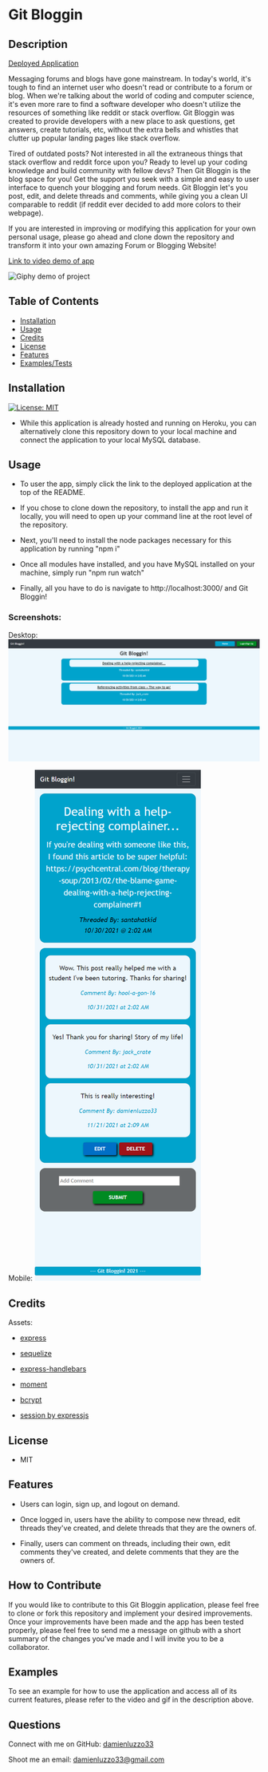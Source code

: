 # Git Bloggin

## Description

[Deployed Application]()

Messaging forums and blogs have gone mainstream. In today's world, it's tough to find an internet user who doesn't read or contribute to a forum or blog. When we're talking about the world of coding and computer science, it's even more rare to find a software developer who doesn't utilize the resources of something like reddit or stack overflow. Git Bloggin was created to provide developers with a new place to ask questions, get answers, create tutorials, etc, without the extra bells and whistles that clutter up popular landing pages like stack overflow.

Tired of outdated posts? Not interested in all the extraneous things that stack overflow and reddit force upon you? Ready to level up your coding knowledge and build community with fellow devs? Then Git Bloggin is the blog space for you! Get the support you seek with a simple and easy to user interface to quench your blogging and forum needs. Git Bloggin let's you post, edit, and delete threads and comments, while giving you a clean UI comparable to reddit (if reddit ever decided to add more colors to their webpage).

If you are interested in improving or modifying this application for your own personal usage, please go ahead and clone down the repository and transform it into your own amazing Forum or Blogging Website!

<!-- RECORD THIS -->
[Link to video demo of app]()

<!-- RECORD THIS -->
![Giphy demo of project]()

## Table of Contents

- [Installation](#installation)
- [Usage](#usage)
- [Credits](#credits)
- [License](#license)
- [Features](#features)
- [Examples/Tests](#examples)

## Installation

[![License: MIT](https://img.shields.io/badge/License-MIT-yellow.svg)](https://opensource.org/licenses/MIT)

- While this application is already hosted and running on Heroku, you can alternatively clone this repository down to your local machine and connect the application to your local MySQL database.

## Usage

- To user the app, simply click the link to the deployed application at the top of the README.

- If you chose to clone down the repository, to install the app and run it locally, you will need to open up your command line at the root level of the repository.

- Next, you'll need to install the node packages necessary for this application by running "npm i"

- Once all modules have installed, and you have MySQL installed on your machine, simply run "npm run watch"

- Finally, all you have to do is navigate to http://localhost:3000/ and Git Bloggin!


### Screenshots:

Desktop:
![Desktop view of application](./public/images/screenshot_desktop_view.png)

Mobile:
![Mobile view of application](./public/images/screenshot_mobile_view.png)

## Credits

Assets:

+ [express](https://github.com/expressjs/express)

+ [sequelize](https://sequelize.org/)

+ [express-handlebars](https://github.com/express-handlebars/express-handlebars)

+ [moment](https://momentjs.com/)

+ [bcrypt](https://github.com/kelektiv/node.bcrypt.js)

+ [session by expressjs](https://github.com/expressjs/session)

## License

+ MIT

## Features

+ Users can login, sign up, and logout on demand.

+ Once logged in, users have the ability to compose new thread, edit threads they've created, and delete threads that they are the owners of.

+ Finally, users can comment on threads, including their own, edit comments they've created, and delete comments that they are the owners of.

## How to Contribute

If you would like to contribute to this Git Bloggin application, please feel free to clone or fork this repository and implement your desired improvements. Once your improvements have been made and the app has been tested properly, please feel free to send me a message on github with a short summary of the changes you've made and I will invite you to be a collaborator.

## Examples

To see an example for how to use the application and access all of its current features, please refer to the video and gif in the description above.

## Questions

Connect with me on GitHub: [damienluzzo33](https://www.github.com/damienluzzo33)

Shoot me an email: [damienluzzo33@gmail.com](mailto:damienluzzo33@gmail.com)
